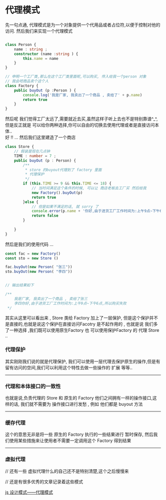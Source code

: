 

# 代理模式 
先一句点通, 代理模式是为一个对象提供一个代用品或者占位符,以便于控制对他的访问. 然后我们来实现一个代理模式 
```typescript 

class Person {
    name : string ; 
    constructor (name :string ) {
        this.name = name 
    }
}

// 申明一个工厂类,那么在这个工厂类里面呢,可以购买, 传入给我一个person 对象 
// 我会吧商品卖个这个人 
class Factory {
    public buyOut (p :Person ) {
        console.log('我是厂家, 我卖出了一个商品 , 卖给了' + p.name)
        return true 
    }
}

```
然后呢 我们觉得工厂太远了,需要就近去买,虽然这样子听上去也不是特别靠谱^_^,但是反正就是 可以给你两种选择,你可以自由的切换去使用代理或者是直接访问本体..  
好 !! ... 然后我们这里建造了一个商店 


```typescript
class Store {
    // 假装是现在几点钟 
    TIME : number = 7 ;     
    public buyOut (p : Person) {
        /**
         * store 的buyout代理到了 factory 里面
         * 代理保护 
         */
        if (this.TIME >= 9 && this.TIME <= 18) {
            // 当时间满足这个条件的时候, 可以让 商店老板去工厂买 然后给我 
            new Factory().buyOut(p)
            return true 
        }else {
            // 但是如果不满足的话, 就 sorry 了 
            console.error(p.name + '你好,由于进货工厂工作时间为:上午9点~下午6点,所以购买失败')
            return false 
        }
        
    }
}
```


然后是我们的使用代码 ... 

```typescript
const fac = new Factory()
const sto = new Store () 

fac.buyOut(new Person( "张三"))
sto.buyOut(new Person( "李四"))
 

// 输出结果如下 

/**
    我是厂家, 我卖出了一个商品 , 卖给了张三
    李四你好,由于进货工厂工作时间为:上午9点~下午6点,所以购买失败
 */
```

其实从这里可以看出来 , Store 类给 Factory 加上了一层保护, 但是这个保护并不是直接的,也就是说这个保护在直接访问Facotry 是不起作用的 , 也就是说 我们多了一种选择 
,我们既可以使用原生Factory 也 可以使用保护Factory 的 代理 Store ..


### 代理保护
其实刚刚我们说的就是代理保护, 我们可以使用一层代理去保护原生的操作,但是有留有访问的空间,我们可以利用这个特性去做一些操作的 扩展 等等.. 


<hr>

### 代理和本体接口的一致性
也就是说,负责代理的 Store 和 原生的 Factory 他们之间拥有一样的操作接口,这样的话, 我们就不需要为 操作接口进行发愁 , 例如 他们都是 buyout 方法 

<hr>

### 缓存代理 
这个的意思无非是将一些 原生的 Factory 执行的一些结果进行 暂时保存, 然后我们使用某些措施来让使用者不需要一定调用这个 Factory 得到结果 

<hr>

### 虚拟代理 


// 还有一些 虚拟代理什么的自己还不是特别清楚,这个之后慢慢来 

// 还是有很多优秀的文章记录着这些模式 

[js 设计模式——代理模式](https://www.cnblogs.com/loveyt/p/11410593.html)


